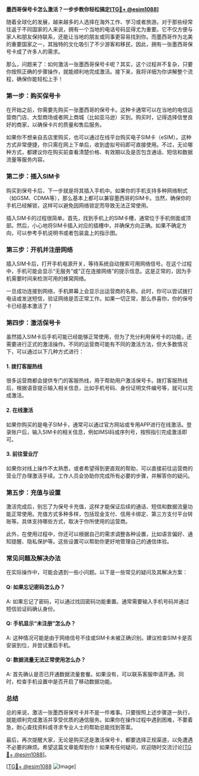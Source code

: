 **墨西哥保号卡怎么激活？一步步教你轻松搞定[[TG💪+ @esim1088](https://t.me/s/esim1088)]**

随着全球化的发展，越来越多的人选择在海外工作、学习或者旅游。对于那些经常往返于不同国家的人来说，拥有一个当地的电话号码显得尤为重要。它不仅方便与家人和朋友保持联系，还能让当地的朋友或同事更容易找到你。而墨西哥作为北美的重要国家之一，其独特的文化吸引了不少游客和移民，因此，拥有一张墨西哥保号卡成了许多人的需求。

那么，问题来了：如何激活一张墨西哥保号卡呢？其实，这个过程并不复杂，只要你按照正确的步骤操作，就能顺利地完成激活。接下来，我将详细为你讲解整个流程，确保你能轻松上手！

### **第一步：购买保号卡**
在开始之前，你需要先购买一张墨西哥的保号卡。这种卡通常可以在当地的电信运营商门店、大型商场或者网上商城（比如亚马逊）买到。购买时，记得选择信誉良好的商家，以确保卡片的质量和售后服务。

如果你不想亲自去店里购买，也可以通过在线平台购买电子SIM卡（eSIM）。这种方式非常便捷，你只需在网上下单后，收到虚拟号码即可直接使用。不过，无论哪种方式，都建议你在购买前查看清楚价格、有效期以及是否包含通话、短信和数据流量等服务内容。

### **第二步：插入SIM卡**
购买到保号卡后，下一步就是将其插入手机中。如果你的手机支持多种网络制式（如GSM、CDMA等），那么基本上都可以兼容墨西哥的SIM卡。当然，确保你的手机已经解锁，这样可以避免因网络锁定而导致无法正常使用。

插入SIM卡的过程很简单。首先，找到手机上的SIM卡槽，通常位于手机侧面或顶部。然后，小心地将SIM卡插入对应的插槽中，并确保方向正确。如果不确定方向，可以参考手机说明书或者包装盒上的指示图。

### **第三步：开机并注册网络**
插入SIM卡后，打开手机电源开关，等待系统自动搜索可用网络信号。在这个过程中，手机可能会显示“无服务”或“正在连接网络”的提示信息。这是正常的，因为手机需要时间来检测可用的蜂窝网络。

一旦成功连接到网络，手机屏幕上会显示出运营商的名称。此时，你可以尝试拨打电话或发送短信，验证网络是否正常工作。如果一切正常，那么恭喜你，你的保号卡已经基本激活了！

### **第四步：激活保号卡**
虽然插入SIM卡后手机可能已经能够正常使用，但为了充分利用保号卡的功能，还需要进行正式的激活操作。不同的运营商可能有不同的激活方法，但大多数情况下，可以通过以下几种方式进行：

#### **1. 拨打客服热线**
很多运营商都会提供专门的客服热线，用于帮助用户激活保号卡。拨打客服热线后，根据语音提示输入相关信息，比如手机号码、身份证明文件编号等，就可以完成激活。

#### **2. 在线激活**
如果你购买的是电子SIM卡，通常可以通过官方网站或专用APP进行在线激活。登录账户后，输入SIM卡的相关信息，例如IMSI码或序列号，按照指引完成激活即可。

#### **3. 前往营业厅**
如果你对线上操作不太熟悉，或者希望得到更直观的帮助，可以直接前往运营商的营业厅办理激活手续。工作人员会协助你完成所有必要的步骤，并解答你的疑问。

### **第五步：充值与设置**
激活完成后，别忘了为保号卡充值，这样才能保证后续的通话、短信和数据流量功能正常使用。充值方式多种多样，包括现金支付、信用卡绑定、第三方支付平台转账等。具体支持哪些方式，取决于你所使用的运营商。

此外，在使用过程中，你还可以根据自己的需求调整各种设置，比如语言偏好、通知提醒、隐私保护等。这些设置可以帮助你更好地管理自己的通信体验。

### **常见问题及解决办法**
在实际操作中，可能会遇到一些小问题。以下是一些常见的疑问及其解决方案：

#### **Q: 如果忘记密码怎么办？**
A: 如果忘记了密码，可以通过找回密码功能重置。通常需要输入手机号码并通过短信验证码确认身份。

#### **Q: 手机显示“未注册”怎么办？**
A: 这种情况可能是由于网络信号不佳或SIM卡未被正确识别。建议检查SIM卡是否安装到位，并尝试重启手机。

#### **Q: 数据流量无法正常使用怎么办？**
A: 首先确认是否已开通数据流量套餐。如果没有，可以联系客服申请开通。同时，检查手机设置中是否开启了移动数据功能。

### **总结**
总的来说，激活一张墨西哥保号卡并不是一件难事。只要按照上述步骤逐一执行，就能顺利完成激活并享受优质的通信服务。如果你在操作过程中遇到困难，不要着急，耐心查找资料或寻求专业人士的帮助总能找到答案。

最后，再次提醒大家，无论是购买还是激活保号卡，都要选择正规渠道，以免遭遇不必要的麻烦。希望这篇文章能帮到你！如果有任何疑问，欢迎随时交流讨论[[TG💪+ @esim1088](https://t.me/s/esim1088)]。

[[TG💪+ @esim1088](https://t.me/s/esim1088) ![Image](https://i.postimg.cc/4NQfJmqS/Snipaste-2025-05-13-00-14-12.png)]